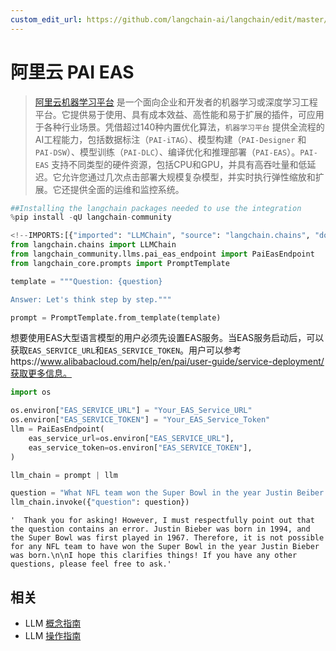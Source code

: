 ```yaml
---
custom_edit_url: https://github.com/langchain-ai/langchain/edit/master/docs/docs/integrations/llms/alibabacloud_pai_eas_endpoint.ipynb
---
```

# 阿里云 PAI EAS

>[阿里云机器学习平台](https://www.alibabacloud.com/help/en/pai) 是一个面向企业和开发者的机器学习或深度学习工程平台。它提供易于使用、具有成本效益、高性能和易于扩展的插件，可应用于各种行业场景。凭借超过140种内置优化算法，`机器学习平台` 提供全流程的AI工程能力，包括数据标注（`PAI-iTAG`）、模型构建（`PAI-Designer` 和 `PAI-DSW`）、模型训练（`PAI-DLC`）、编译优化和推理部署（`PAI-EAS`）。`PAI-EAS` 支持不同类型的硬件资源，包括CPU和GPU，并具有高吞吐量和低延迟。它允许您通过几次点击部署大规模复杂模型，并实时执行弹性缩放和扩展。它还提供全面的运维和监控系统。


```python
##Installing the langchain packages needed to use the integration
%pip install -qU langchain-community
```


```python
<!--IMPORTS:[{"imported": "LLMChain", "source": "langchain.chains", "docs": "https://python.langchain.com/api_reference/langchain/chains/langchain.chains.llm.LLMChain.html", "title": "Alibaba Cloud PAI EAS"}, {"imported": "PaiEasEndpoint", "source": "langchain_community.llms.pai_eas_endpoint", "docs": "https://python.langchain.com/api_reference/community/llms/langchain_community.llms.pai_eas_endpoint.PaiEasEndpoint.html", "title": "Alibaba Cloud PAI EAS"}, {"imported": "PromptTemplate", "source": "langchain_core.prompts", "docs": "https://python.langchain.com/api_reference/core/prompts/langchain_core.prompts.prompt.PromptTemplate.html", "title": "Alibaba Cloud PAI EAS"}]-->
from langchain.chains import LLMChain
from langchain_community.llms.pai_eas_endpoint import PaiEasEndpoint
from langchain_core.prompts import PromptTemplate

template = """Question: {question}

Answer: Let's think step by step."""

prompt = PromptTemplate.from_template(template)
```

想要使用EAS大型语言模型的用户必须先设置EAS服务。当EAS服务启动后，可以获取`EAS_SERVICE_URL`和`EAS_SERVICE_TOKEN`。用户可以参考https://www.alibabacloud.com/help/en/pai/user-guide/service-deployment/获取更多信息。


```python
import os

os.environ["EAS_SERVICE_URL"] = "Your_EAS_Service_URL"
os.environ["EAS_SERVICE_TOKEN"] = "Your_EAS_Service_Token"
llm = PaiEasEndpoint(
    eas_service_url=os.environ["EAS_SERVICE_URL"],
    eas_service_token=os.environ["EAS_SERVICE_TOKEN"],
)
```


```python
llm_chain = prompt | llm

question = "What NFL team won the Super Bowl in the year Justin Beiber was born?"
llm_chain.invoke({"question": question})
```



```output
'  Thank you for asking! However, I must respectfully point out that the question contains an error. Justin Bieber was born in 1994, and the Super Bowl was first played in 1967. Therefore, it is not possible for any NFL team to have won the Super Bowl in the year Justin Bieber was born.\n\nI hope this clarifies things! If you have any other questions, please feel free to ask.'
```



## 相关

- LLM [概念指南](/docs/concepts/#llms)
- LLM [操作指南](/docs/how_to/#llms)
